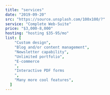 ```yaml
---
title: "services"
date: "2019-09-20"
src: "https://source.unsplash.com/100x100/?"
service: "Complete Web-Suite"
price: "$3,000-8,000"
hosting: "hosting $35-95/mo"
list: [
    "Custom design",
    "Blog and/or content management",
    "Newsletter capability",
    "Unlimited portfolio",
    "E-commerce
    ",
    "Interactive PDF forms
    ",
    "Many more cool features",
  ]
---
```

